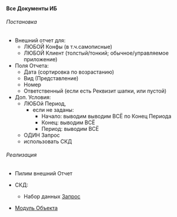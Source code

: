 
#### Все  Документы ИБ

###### Постановка

- Внешний отчет для: 
    - ЛЮБОЙ Конфы (в т.ч.самописные)
    - ЛЮБОЙ Клиент (толстый/тонкий; обычное/управляемое приложение)
- Поля Отчета:
    - Дата (сортировка по возрастанию)
    - Вид (Представление)
    - Номер
    - Ответственный (если есть Реквизит шапки, или пустой)
- Доп. Условия:
    - ЛЮБОй Период, 
        - если не заданы:
            - Начало: выводим выводим ВСЁ по Конец Периода 
            - Конец: выводим ВСЁ
            - Период: выводим ВСЁ
    - ОДИН Запрос
    - использовать СКД  

######  Реализация

- Пилим внешний Отчет

- СКД:
    - Набор данных [Запрос](https://github.com/alex-dev-2020/Interview_Tasks/commit/8c6b9f7eee388997bb39beba2c5c39765b4ad3ca)
- [Модуль Объекта](https://github.com/alex-dev-2020/Interview_Tasks/commit/0b9b76937ca81b5e90400b094c1e5c68318c1a1d)
